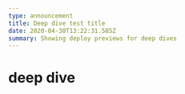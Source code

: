 ```yaml
---
type: announcement
title: Deep dive test title
date: 2020-04-30T13:22:31.585Z
summary: Showing deploy previews for deep dives
---
```


# deep dive
